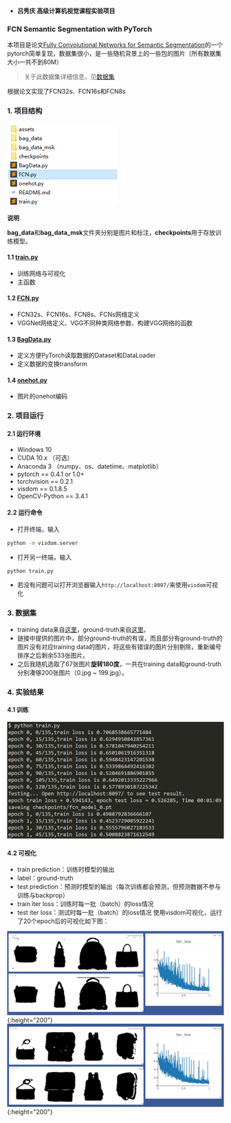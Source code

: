 * **吕秀庆 高级计算机视觉课程实验项目**
###  **FCN Semantic Segmentation with PyTorch**

本项目是论文[Fully Convolutional Networks for Semantic Segmentation](http://arxiv.org/abs/1411.4038)的一个pytorch简单复现，数据集很小，是一些随机背景上的一些包的图片（所有数据集大小一共不到80M）

> 关于此数据集详细信息，见[数据集](#数据集)

根据论文实现了FCN32s、FCN16s和FCN8s

### 1. 项目结构

![项目结构](assets/pro.png)

**说明**

**bag_data**和**bag_data_msk**文件夹分别是图片和标注，**checkpoints**用于存放训练模型。

#### 1.1 [train.py](train.py)

* 训练网络与可视化
* 主函数

#### 1.2 [FCN.py](FCN.py)

* FCN32s、FCN16s、FCN8s、FCNs网络定义
* VGGNet网络定义、VGG不同种类网络参数、构建VGG网络的函数

#### 1.3 [BagData.py](BagData.py)

* 定义方便PyTorch读取数据的Dataset和DataLoader
* 定义数据的变换transform

#### 1.4 [onehot.py](onehot.py)

* 图片的onehot编码

### 2. 项目运行

#### 2.1 运行环境

* Windows 10
* CUDA 10.x （可选）
* Anaconda 3 （numpy、os、datetime、matplotlib）
* pytorch == 0.4.1 or 1.0+
* torchvision == 0.2.1
* visdom == 0.1.8.5
* OpenCV-Python == 3.4.1

#### 2.2 运行命令

* 打开终端，输入
```sh
python -m visdom.server
```
* 打开另一终端，输入
```sh
python train.py
```
* 若没有问题可以打开浏览器输入`http://localhost:8097/`来使用`visdom`可视化


### 3. 数据集

* training data来自[这里](https://github.com/yunlongdong/FCN-pytorch-easiest/tree/master/last)，ground-truth来自[这里](https://github.com/yunlongdong/FCN-pytorch-easiest/tree/master/last_msk)。
* 链接中提供的图片中，部分ground-truth的有误，而且部分有ground-truth的图片没有对应training data的图片，将这些有错误的图片分别剔除，重新编号排序之后剩余533张图片。
* 之后我随机选取了67张图片**旋转180度**，一共在training data和ground-truth分别凑够200张图片（0.jpg ~ 199.jpg）。

### 4. 实验结果
#### 4.1 训练

![训练细节](assets/train.jpg)

#### 4.2 可视化
* train prediction：训练时模型的输出
* label：ground-truth
* test prediction：预测时模型的输出（每次训练都会预测，但预测数据不参与训练与backprop）
* train iter loss：训练时每一批（batch）的loss情况
* test iter loss：测试时每一批（batch）的loss情况
使用visdom可视化，运行了20个epoch后的可视化如下图：

![可视化1](assets/vis1.jpg){:height="200"}
![可视化2](assets/vis2.jpg){:height="200"}
